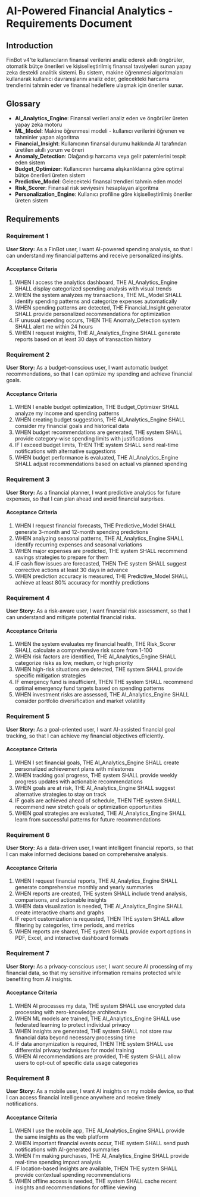 # AI-Powered Financial Analytics - Requirements Document

## Introduction

FinBot v4'te kullanıcıların finansal verilerini analiz ederek akıllı öngörüler, otomatik bütçe önerileri ve kişiselleştirilmiş finansal tavsiyeleri sunan yapay zeka destekli analitik sistemi. Bu sistem, makine öğrenmesi algoritmaları kullanarak kullanıcı davranışlarını analiz eder, gelecekteki harcama trendlerini tahmin eder ve finansal hedeflere ulaşmak için öneriler sunar.

## Glossary

- **AI_Analytics_Engine**: Finansal verileri analiz eden ve öngörüler üreten yapay zeka motoru
- **ML_Model**: Makine öğrenmesi modeli - kullanıcı verilerini öğrenen ve tahminler yapan algoritma
- **Financial_Insight**: Kullanıcının finansal durumu hakkında AI tarafından üretilen akıllı yorum ve öneri
- **Anomaly_Detection**: Olağandışı harcama veya gelir paternlerini tespit eden sistem
- **Budget_Optimizer**: Kullanıcının harcama alışkanlıklarına göre optimal bütçe önerileri üreten sistem
- **Predictive_Model**: Gelecekteki finansal trendleri tahmin eden model
- **Risk_Scorer**: Finansal risk seviyesini hesaplayan algoritma
- **Personalization_Engine**: Kullanıcı profiline göre kişiselleştirilmiş öneriler üreten sistem

## Requirements

### Requirement 1

**User Story:** As a FinBot user, I want AI-powered spending analysis, so that I can understand my financial patterns and receive personalized insights.

#### Acceptance Criteria

1. WHEN I access the analytics dashboard, THE AI_Analytics_Engine SHALL display categorized spending analysis with visual trends
2. WHEN the system analyzes my transactions, THE ML_Model SHALL identify spending patterns and categorize expenses automatically
3. WHEN spending patterns are detected, THE Financial_Insight generator SHALL provide personalized recommendations for optimization
4. IF unusual spending occurs, THEN THE Anomaly_Detection system SHALL alert me within 24 hours
5. WHEN I request insights, THE AI_Analytics_Engine SHALL generate reports based on at least 30 days of transaction history

### Requirement 2

**User Story:** As a budget-conscious user, I want automatic budget recommendations, so that I can optimize my spending and achieve financial goals.

#### Acceptance Criteria

1. WHEN I enable budget optimization, THE Budget_Optimizer SHALL analyze my income and spending patterns
2. WHEN creating budget suggestions, THE AI_Analytics_Engine SHALL consider my financial goals and historical data
3. WHEN budget recommendations are generated, THE system SHALL provide category-wise spending limits with justifications
4. IF I exceed budget limits, THEN THE system SHALL send real-time notifications with alternative suggestions
5. WHEN budget performance is evaluated, THE AI_Analytics_Engine SHALL adjust recommendations based on actual vs planned spending

### Requirement 3

**User Story:** As a financial planner, I want predictive analytics for future expenses, so that I can plan ahead and avoid financial surprises.

#### Acceptance Criteria

1. WHEN I request financial forecasts, THE Predictive_Model SHALL generate 3-month and 12-month spending predictions
2. WHEN analyzing seasonal patterns, THE AI_Analytics_Engine SHALL identify recurring expenses and seasonal variations
3. WHEN major expenses are predicted, THE system SHALL recommend savings strategies to prepare for them
4. IF cash flow issues are forecasted, THEN THE system SHALL suggest corrective actions at least 30 days in advance
5. WHEN prediction accuracy is measured, THE Predictive_Model SHALL achieve at least 80% accuracy for monthly predictions

### Requirement 4

**User Story:** As a risk-aware user, I want financial risk assessment, so that I can understand and mitigate potential financial risks.

#### Acceptance Criteria

1. WHEN the system evaluates my financial health, THE Risk_Scorer SHALL calculate a comprehensive risk score from 1-100
2. WHEN risk factors are identified, THE AI_Analytics_Engine SHALL categorize risks as low, medium, or high priority
3. WHEN high-risk situations are detected, THE system SHALL provide specific mitigation strategies
4. IF emergency fund is insufficient, THEN THE system SHALL recommend optimal emergency fund targets based on spending patterns
5. WHEN investment risks are assessed, THE AI_Analytics_Engine SHALL consider portfolio diversification and market volatility

### Requirement 5

**User Story:** As a goal-oriented user, I want AI-assisted financial goal tracking, so that I can achieve my financial objectives efficiently.

#### Acceptance Criteria

1. WHEN I set financial goals, THE AI_Analytics_Engine SHALL create personalized achievement plans with milestones
2. WHEN tracking goal progress, THE system SHALL provide weekly progress updates with actionable recommendations
3. WHEN goals are at risk, THE AI_Analytics_Engine SHALL suggest alternative strategies to stay on track
4. IF goals are achieved ahead of schedule, THEN THE system SHALL recommend new stretch goals or optimization opportunities
5. WHEN goal strategies are evaluated, THE AI_Analytics_Engine SHALL learn from successful patterns for future recommendations

### Requirement 6

**User Story:** As a data-driven user, I want intelligent financial reports, so that I can make informed decisions based on comprehensive analysis.

#### Acceptance Criteria

1. WHEN I request financial reports, THE AI_Analytics_Engine SHALL generate comprehensive monthly and yearly summaries
2. WHEN reports are created, THE system SHALL include trend analysis, comparisons, and actionable insights
3. WHEN data visualization is needed, THE AI_Analytics_Engine SHALL create interactive charts and graphs
4. IF report customization is requested, THEN THE system SHALL allow filtering by categories, time periods, and metrics
5. WHEN reports are shared, THE system SHALL provide export options in PDF, Excel, and interactive dashboard formats

### Requirement 7

**User Story:** As a privacy-conscious user, I want secure AI processing of my financial data, so that my sensitive information remains protected while benefiting from AI insights.

#### Acceptance Criteria

1. WHEN AI processes my data, THE system SHALL use encrypted data processing with zero-knowledge architecture
2. WHEN ML models are trained, THE AI_Analytics_Engine SHALL use federated learning to protect individual privacy
3. WHEN insights are generated, THE system SHALL not store raw financial data beyond necessary processing time
4. IF data anonymization is required, THEN THE system SHALL use differential privacy techniques for model training
5. WHEN AI recommendations are provided, THE system SHALL allow users to opt-out of specific data usage categories

### Requirement 8

**User Story:** As a mobile user, I want AI insights on my mobile device, so that I can access financial intelligence anywhere and receive timely notifications.

#### Acceptance Criteria

1. WHEN I use the mobile app, THE AI_Analytics_Engine SHALL provide the same insights as the web platform
2. WHEN important financial events occur, THE system SHALL send push notifications with AI-generated summaries
3. WHEN I'm making purchases, THE AI_Analytics_Engine SHALL provide real-time spending impact analysis
4. IF location-based insights are available, THEN THE system SHALL provide contextual spending recommendations
5. WHEN offline access is needed, THE system SHALL cache recent insights and recommendations for offline viewing